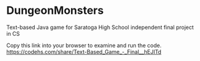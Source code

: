 # DungeonMonsters
Text-based Java game for Saratoga High School independent final project in CS

Copy this link into your browser to examine and run the code.
https://codehs.com/share/Text-Based_Game_-_Final__hEJITd
